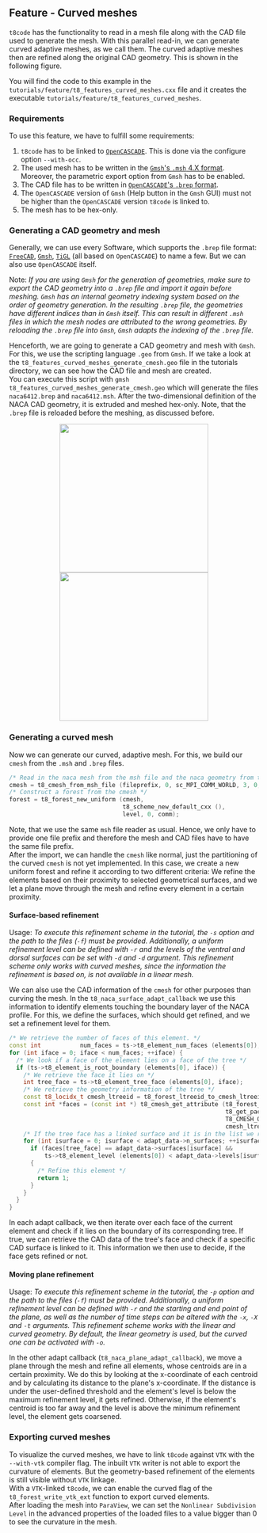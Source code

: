 ## Feature - Curved meshes

`t8code` has the functionality to read in a mesh file along with the CAD file used to generate the mesh. With this parallel read-in, we can generate curved adaptive meshes, as we call them. The curved adaptive meshes then are refined along the original CAD geometry. This is shown in the following figure.

You will find the code to this example in the `tutorials/feature/t8_features_curved_meshes.cxx` file and it creates the executable `tutorials/feature/t8_features_curved_meshes`.

### Requirements

To use this feature, we have to fulfill some requirements:  
1. `t8code` has to be linked to [`OpenCASCADE`](https://dev.opencascade.org/doc/overview/html/index.html). This is done via the configure option `--with-occ`.  
2. The used mesh has to be written in the [`Gmsh`'s `.msh` 4.X format](https://gmsh.info/doc/texinfo/gmsh.html#MSH-file-format). Moreover, the parametric export option from `Gmsh` has to be enabled.  
3. The CAD file has to be written in [`OpenCASCADE`'s `.brep` format](https://dev.opencascade.org/doc/overview/html/specification__brep_format.html).
4. The `OpenCASCADE` version of `Gmsh` (Help button in the `Gmsh` GUI) must not be higher than the `OpenCASCADE` version `t8code` is linked to.
5. The mesh has to be hex-only.  

### Generating a CAD geometry and mesh

Generally, we can use every Software, which supports the `.brep` file format: [`FreeCAD`](https://www.freecadweb.org/), [`Gmsh`](https://gmsh.info), [`TiGL`](https://dlr-sc.github.io/tigl/) (all based on `OpenCASCADE`) to name a few. But we can also use `OpenCASCADE` itself.
  
Note: _If you are using `Gmsh` for the generation of geometries, make sure to export the CAD geometry into a `.brep` file and import it again before meshing. `Gmsh` has an internal geometry indexing system based on the order of geometry generation. In the resulting `.brep` file, the geometries have different indices than in `Gmsh` itself. This can result in different `.msh` files in which the mesh nodes are attributed to the wrong geometries. By reloading the `.brep` file into `Gmsh`, `Gmsh` adapts the indexing of the `.brep` file._  

Henceforth, we are going to generate a CAD geometry and mesh with `Gmsh`. For this, we use the scripting language `.geo` from `Gmsh`. If we take a look at the `t8_features_curved_meshes_generate_cmesh.geo` file in the tutorials directory, we can see how the CAD file and mesh are created.  
You can execute this script with `gmsh t8_features_curved_meshes_generate_cmesh.geo` which will generate the files `naca6412.brep` and `naca6412.msh`.
After the two-dimensional definition of the NACA CAD geometry, it is extruded and meshed hex-only. Note, that the `.brep` file is reloaded before the meshing, as discussed before.
<p align="center">
<img src="https://github.com/holke/t8code/wiki/pictures/tutorials/feature_curved_meshes_naca6412_brep.png" height="300" hspace=100>
<img src="https://github.com/holke/t8code/wiki/pictures/tutorials/feature_curved_meshes_naca6412_mesh.png" height="300">
</p>

### Generating a curved mesh

Now we can generate our curved, adaptive mesh. For this, we build our `cmesh` from the `.msh` and `.brep` files.
```C++
/* Read in the naca mesh from the msh file and the naca geometry from the brep file */
cmesh = t8_cmesh_from_msh_file (fileprefix, 0, sc_MPI_COMM_WORLD, 3, 0, occ || surface);
/* Construct a forest from the cmesh */
forest = t8_forest_new_uniform (cmesh,
                                t8_scheme_new_default_cxx (),
                                level, 0, comm);
```
Note, that we use the same `msh` file reader as usual. Hence, we only have to provide one file prefix and therefore the mesh and CAD files have to have the same file prefix.  
After the import, we can handle the `cmesh` like normal, just the partitioning of the curved `cmesh` is not yet implemented. In this case, we create a new uniform forest and refine it according to two different criteria: We refine the elements based on their proximity to selected geometrical surfaces, and we let a plane move through the mesh and refine every element in a certain proximity.

#### Surface-based refinement

Usage: _To execute this refinement scheme in the tutorial, the `-s` option and the path to the files (`-f`) must be provided. Additionally, a uniform refinement level can be defined with `-r` and the levels of the ventral and dorsal surfaces can be set with `-d` and `-d` argument. This refinement scheme only works with curved meshes, since the information the refinement is based on, is not available in a linear mesh._

We can also use the CAD information of the `cmesh` for other purposes than curving the mesh. In the `t8_naca_surface_adapt_callback` we use this information to identify elements touching the boundary layer of the NACA profile. For this, we define the surfaces, which should get refined, and we set a refinement level for them.
```C++
/* We retrieve the number of faces of this element. */
const int           num_faces = ts->t8_element_num_faces (elements[0]);
for (int iface = 0; iface < num_faces; ++iface) {
  /* We look if a face of the element lies on a face of the tree */
  if (ts->t8_element_is_root_boundary (elements[0], iface)) {
    /* We retrieve the face it lies on */
    int tree_face = ts->t8_element_tree_face (elements[0], iface);
    /* We retrieve the geometry information of the tree */
    const t8_locidx_t cmesh_ltreeid = t8_forest_ltreeid_to_cmesh_ltreeid (forest_from, which_tree);
    const int *faces = (const int *) t8_cmesh_get_attribute (t8_forest_get_cmesh (forest),
                                                             t8_get_package_id (),
                                                             T8_CMESH_OCC_FACE_ATTRIBUTE_KEY,
                                                             cmesh_ltreeid);
    /* If the tree face has a linked surface and it is in the list we refine it */
    for (int isurface = 0; isurface < adapt_data->n_surfaces; ++isurface) {
      if (faces[tree_face] == adapt_data->surfaces[isurface] &&
          ts->t8_element_level (elements[0]) < adapt_data->levels[isurface])
      {
        /* Refine this element */
        return 1;
      }
    }
  }
}
```
In each adapt callback, we then iterate over each face of the current element and check if it lies on the boundary of its corresponding tree. If true, we can retrieve the CAD data of the tree's face and check if a specific CAD surface is linked to it. This information we then use to decide, if the face gets refined or not.

#### Moving plane refinement

Usage: _To execute this refinement scheme in the tutorial, the `-p` option and the path to the files (`-f`) must be provided. Additionally, a uniform refinement level can be defined with `-r` and the starting and end point of the plane, as well as the number of time steps can be altered with the `-x`, `-X` and `-t` arguments. This refinement scheme works with the linear and curved geometry. By default, the linear geometry is used, but the curved one can be activated with `-o`._

In the other adapt callback (`t8_naca_plane_adapt_callback`), we move a plane through the mesh and refine all elements, whose centroids are in a certain proximity. We do this by looking at the x-coordinate of each centroid and by calculating its distance to the plane's x-coordinate. If the distance is under the user-defined threshold and the element's level is below the maximum refinement level, it gets refined. Otherwise, if the element's centroid is too far away and the level is above the minimum refinement level, the element gets coarsened.

### Exporting curved meshes

To visualize the curved meshes, we have to link `t8code` against `VTK` with the `--with-vtk` compiler flag. The inbuilt `VTK` writer is not able to export the curvature of elements. But the geometry-based refinement of the elements is still visible without `VTK` linkage.  
With a `VTK`-linked `t8code`, we can enable the curved flag of the `t8_forest_write_vtk_ext` function to export curved elements.  
After loading the mesh into `ParaView`, we can set the `Nonlinear Subdivision Level` in the advanced properties of the loaded files to a value bigger than 0 to see the curvature in the mesh.